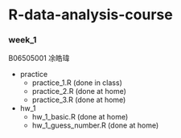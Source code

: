 # R-data-analysis-course

### week_1
B06505001 凃皓瑋

- practice
    - practice_1.R (done in class)
    - practice_2.R (done at home)
    - practice_3.R (done at home)
- hw_1
    - hw_1_basic.R (done at home)
    - hw_1_guess_number.R (done at home)
